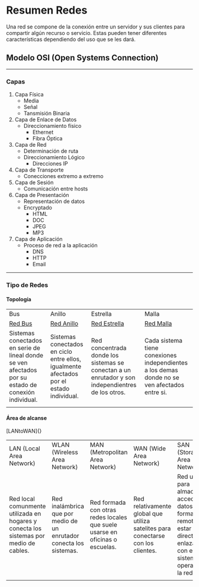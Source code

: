 # Resumen Redes

Una red se compone de la conexión entre un servidor y sus clientes para compartir algún recurso o servicio. Estas pueden tener diferentes características dependiendo del uso que se les dará.

## Modelo OSI (Open Systems Connection)
---
### Capas

1. Capa Física
    - Media
    - Señal
    - Tansmisión Binaria
1. Capa de Enlace de Datos
    - Direccionamiento físico
        - Ethernet
        - Fibra Óptica
1. Capa de Red
    - Determinación de ruta
    - Direccionamiento Lógico
        - Direcciones IP
1. Capa de Transporte
    - Conecciones extremo a extremo
1. Capa de Sesión
    - Comunicación entre hosts
1. Capa de Presentación
    - Representación de datos
    - Encryptado
        - HTML
        - DOC
        - JPEG
        - MP3
1. Capa de Aplicación
    - Proceso de red a la aplicación
        - DNS
        - HTTP
        - Email
---
### Tipo de Redes

#### Topología

| | | | |
| --- | --- | --- | --- |
| Bus | Anillo | Estrella | Malla |
| [Red Bus](https://raw.githubusercontent.com/AmerikeVPA/Git-first-steps/Redes/Media/Bus.jpg) | [Red Anillo](https://raw.githubusercontent.com/AmerikeVPA/Git-first-steps/Redes/Media/Netzwerktopologie_Ring.png) | [Red Estrella](https://raw.githubusercontent.com/AmerikeVPA/Git-first-steps/Redes/Media/Netzwerktopologie_Stern.png) | [Red Malla](https://raw.githubusercontent.com/AmerikeVPA/Git-first-steps/Redes/Media/malla.png) |
| Sistemas conectados en serie de lineal donde se ven afectados por su estado de conexión individual. | Sistemas conectados en ciclo entre ellos, igualmente afectados por el estado individual. | Red concentrada donde los sistemas se conectan a un enrutador y son independientres de los otros. |  Cada sistema tiene conexiones independientes a los demas donde no se ven afectados entre si. |
| |  |  |  |

#### Área de alcanse

[LANtoWAN]{}

| | | | | |
| --- | --- | --- | --- | --- |
| LAN (Local Area Network) | WLAN (Wireless Area Network) | MAN (Metropolitan Area Network) | WAN (Wide Area Network) | SAN (Storage Area Network) |
| Red local comunmente utilizada en hogares y conecta los sistemas por medio de cables. | Red inalámbrica que por medio de un enrutador conecta los sistemas. | Red formada con otras redes locales que suele usarse en oficinas o escuelas. | Red relativamente global que utiliza satelites para conectarse con los clientes. | Red utilizada para almacenar o accedera datos de forma remota sin estar directamente enlazado con el sistema operativo de la red. |
| | | | | |
